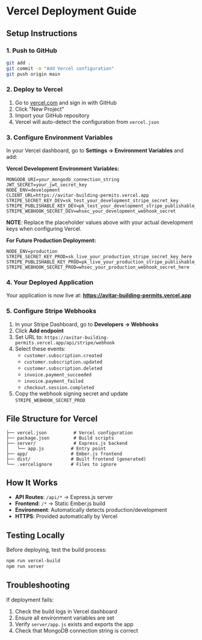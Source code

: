# Vercel Deployment Guide

## Setup Instructions

### 1. Push to GitHub
```bash
git add .
git commit -m "Add Vercel configuration"
git push origin main
```

### 2. Deploy to Vercel

1. Go to [vercel.com](https://vercel.com) and sign in with GitHub
2. Click "New Project"
3. Import your GitHub repository
4. Vercel will auto-detect the configuration from `vercel.json`

### 3. Configure Environment Variables

In your Vercel dashboard, go to **Settings → Environment Variables** and add:

**Vercel Development Environment Variables:**
```
MONGODB_URI=your_mongodb_connection_string
JWT_SECRET=your_jwt_secret_key
NODE_ENV=development
CLIENT_URL=https://avitar-building-permits.vercel.app
STRIPE_SECRET_KEY_DEV=sk_test_your_development_stripe_secret_key
STRIPE_PUBLISHABLE_KEY_DEV=pk_test_your_development_stripe_publishable_key
STRIPE_WEBHOOK_SECRET_DEV=whsec_your_development_webhook_secret
```

**NOTE**: Replace the placeholder values above with your actual development keys when configuring Vercel.

**For Future Production Deployment:**
```
NODE_ENV=production
STRIPE_SECRET_KEY_PROD=sk_live_your_production_stripe_secret_key_here
STRIPE_PUBLISHABLE_KEY_PROD=pk_live_your_production_stripe_publishable_key_here
STRIPE_WEBHOOK_SECRET_PROD=whsec_your_production_webhook_secret_here
```

### 4. Your Deployed Application

Your application is now live at: **https://avitar-building-permits.vercel.app**

### 5. Configure Stripe Webhooks

1. In your Stripe Dashboard, go to **Developers → Webhooks**
2. Click **Add endpoint**
3. Set URL to: `https://avitar-building-permits.vercel.app/api/stripe/webhook`
4. Select these events:
   - `customer.subscription.created`
   - `customer.subscription.updated`
   - `customer.subscription.deleted`
   - `invoice.payment_succeeded`
   - `invoice.payment_failed`
   - `checkout.session.completed`
5. Copy the webhook signing secret and update `STRIPE_WEBHOOK_SECRET_PROD`

## File Structure for Vercel

```
├── vercel.json          # Vercel configuration
├── package.json         # Build scripts
├── server/              # Express.js backend
│   └── app.js          # Entry point
├── app/                # Ember.js frontend
├── dist/               # Built frontend (generated)
└── .vercelignore       # Files to ignore
```

## How It Works

- **API Routes**: `/api/*` → Express.js server
- **Frontend**: `/*` → Static Ember.js build
- **Environment**: Automatically detects production/development
- **HTTPS**: Provided automatically by Vercel

## Testing Locally

Before deploying, test the build process:

```bash
npm run vercel-build
npm run server
```

## Troubleshooting

If deployment fails:
1. Check the build logs in Vercel dashboard
2. Ensure all environment variables are set
3. Verify `server/app.js` exists and exports the app
4. Check that MongoDB connection string is correct
